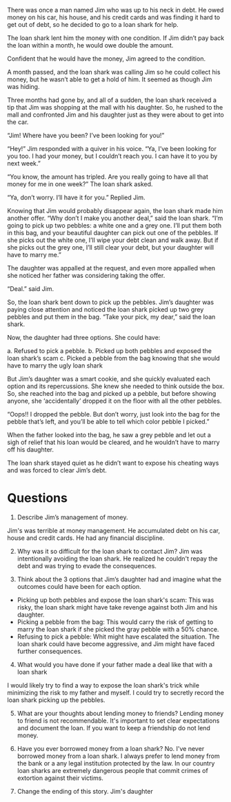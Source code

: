 There was once a man named Jim who was up to his neck in debt. He owed money on
his car, his house, and his credit cards and was finding it hard to get out of debt, so he
decided to go to a loan shark for help.

The loan shark lent him the money with one condition. If Jim didn’t pay back the loan within
a month, he would owe double the amount.

Confident that he would have the money, Jim agreed to the condition.

A month passed, and the loan shark was calling Jim so he could collect his money, but he
wasn’t able to get a hold of him. It seemed as though Jim was hiding.

Three months had gone by, and all of a sudden, the loan shark received a tip that Jim was
shopping at the mall with his daughter. So, he rushed to the mall and confronted Jim and his
daughter just as they were about to get into the car.

“Jim! Where have you been? I’ve been looking for you!”

“Hey!” Jim responded with a quiver in his voice. “Ya, I’ve been looking for you too. I had your
money, but I couldn’t reach you. I can have it to you by next week.”

“You know, the amount has tripled. Are you really going to have all that money for me in one
week?” The loan shark asked.

“Ya, don’t worry. I’ll have it for you.” Replied Jim.

Knowing that Jim would probably disappear again, the loan shark made him another offer.
“Why don’t I make you another deal,” said the loan shark. “I’m going to pick up two pebbles: a white one and a grey one. I’ll put them both in this bag, and your beautiful daughter can pick out one of the pebbles. If she picks out the white one, I’ll wipe your debt clean and walk away. But if she picks out the grey one, I’ll still clear your debt, but your daughter will have to marry me.”

The daughter was appalled at the request, and even more appalled when she noticed her father was considering taking the offer.

“Deal.” said Jim.

So, the loan shark bent down to pick up the pebbles. Jim’s daughter was paying close attention and noticed the loan shark picked up two grey pebbles and put them in the bag.
“Take your pick, my dear,” said the loan shark.

Now, the daughter had three options. She could have:

a. Refused to pick a pebble.
b. Picked up both pebbles and exposed the loan shark’s scam
c. Picked a pebble from the bag knowing that she would have to marry the ugly loan shark

But Jim’s daughter was a smart cookie, and she quickly evaluated each option and its
repercussions. She knew she needed to think outside the box. So, she reached into the bag
and picked up a pebble, but before showing anyone, she ‘accidentally’ dropped it on the floor with all the other pebbles.

“Oops!! I dropped the pebble. But don’t worry, just look into the bag for the pebble that’s left, and you’ll be able to tell which color pebble I picked.”

When the father looked into the bag, he saw a grey pebble and let out a sigh of relief that his
loan would be cleared, and he wouldn’t have to marry off his daughter.

The loan shark stayed quiet as he didn’t want to expose his cheating ways and was forced to
clear Jim’s debt.

# Questions

1. Describe Jim’s management of money.

Jim's was terrible at money management. He accumulated debt on his car, house and credit cards. He had any financial discipline.

2. Why was it so difficult for the loan shark to contact Jim?
Jim was intentionally avoiding the loan shark. He realized he couldn't repay the debt and was trying to evade the consequences.

3. Think about the 3 options that Jim’s daughter had and imagine what the outcomes
could have been for each option.

- Picking up both pebbles and expose the loan shark's scam: This was risky, the loan shark might have take revenge against both Jim and his daughter.
- Picking a pebble from the bag: This would carry the risk of getting to marry the loan shark if she picked the gray pebble with a 50% chance.
- Refusing to pick a pebble: Whit might have escalated the situation. The loan shark could have become aggressive, and Jim might have faced further consequences.

4. What would you have done if your father made a deal like that with a loan shark

I would likely try to find a way to expose the loan shark's trick while minimizing the risk to my father and myself. I could try to secretly record the loan shark picking up the pebbles.

5. What are your thoughts about lending money to friends?
Lending money to friend is not recommendable. It's important to set clear expectations and document the loan. If you want to keep a friendship do not lend money.

6. Have you ever borrowed money from a loan shark?
No. I've never borrowed money from a loan shark. I always prefer to lend money from the bank or a any legal institution protected by the law. In our country loan sharks are extremely dangerous people that commit crimes of extortion against their victims.

7. Change the ending of this story.
Jim's daughter 